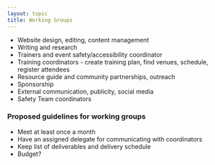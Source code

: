 ```yaml
---
layout: topic
title: Working Groups
---
```


- Website design, editing, content management
- Writing and research
- Trainers and event safety/accessibility coordinator
- Training coordinators - create training plan, find venues, schedule, register attendees
- Resource guide and community partnerships, outreach
- Sponsorship
- External communication, publicity, social media
- Safety Team coordinators

### Proposed guidelines for working groups

- Meet at least once a month
- Have an assigned delegate for communicating with coordinators
- Keep list of deliverables and delivery schedule
- Budget?
